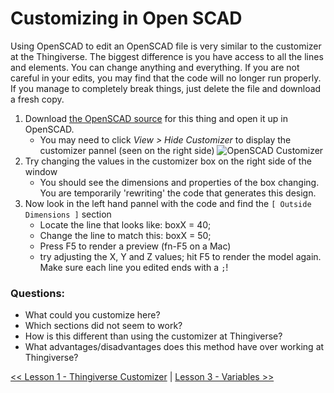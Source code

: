 # Customizing in Open SCAD
Using OpenSCAD to edit an OpenSCAD file is very similar to the customizer at the Thingiverse. The biggest difference is you have access to all the lines and elements. You can change anything and everything.  If you are not careful in your edits, you may find that the code will no longer run properly. If you manage to completely break things, just delete the file and download a fresh copy.

1. Download [the OpenSCAD source](https://www.thingiverse.com/download:3451533) for this thing and open it up in OpenSCAD. 
    * You may need to click *View > Hide Customizer* to display the customizer pannel (seen on the right side)
![OpenSCAD Customizer](https://github.com/txoof/sliding_box/raw/master/Lessons/L1_OpenScad_Customizer.png)
2. Try changing the values in the customizer box on the right side of the window
    * You should see the dimensions and properties of the box changing. You are temporarily 'rewriting' the code that generates this design.
3. Now look in the left hand pannel with the code and find the `[ Outside Dimensions ]` section
    - Locate the line that looks like: boxX = 40;
    - Change the line to match this: boxX = 50;
    - Press F5 to render a preview (fn-F5 on a Mac)
    - try adjusting the X, Y and Z values; hit F5 to render the model again. Make sure each line you edited ends with a `;`!

### Questions:
* What could you customize here?
* Which sections did not seem to work?
* How is this different than using the customizer at Thingiverse?
* What advantages/disadvantages does this method have over working at Thingiverse?

[<< Lesson 1 - Thingiverse Customizer](./Lesson1_Customizer.md) | [Lesson 3 - Variables >>](Lesson3_Variables.md)
